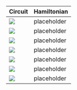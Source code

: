 | Circuit | Hamiltonian |
| ------- | ----------- |
|![](img/2_node_circuits/n2_g0_c0.svg)|placeholder|
|![](img/2_node_circuits/n2_g0_c1.svg)|placeholder|
|![](img/2_node_circuits/n2_g0_c2.svg)|placeholder|
|![](img/2_node_circuits/n2_g0_c3.svg)|placeholder|
|![](img/2_node_circuits/n2_g0_c4.svg)|placeholder|
|![](img/2_node_circuits/n2_g0_c5.svg)|placeholder|
|![](img/2_node_circuits/n2_g0_c6.svg)|placeholder|
